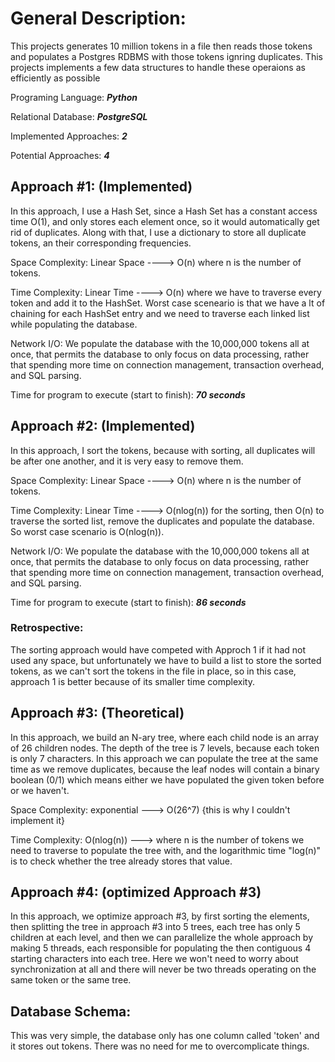 # General Description:

This projects generates 10 million tokens in a file then reads those tokens and populates a Postgres RDBMS with those tokens ignring duplicates. This projects implements a few data structures to handle these operaions as efficiently as possible

Programing Language: ***Python***

Relational Database: ***PostgreSQL***

Implemented Approaches: ***2***

Potential Approaches: ***4***


## Approach #1: (Implemented)

In this approach, I use a Hash Set, since a Hash Set has a constant access time
O(1), and only stores each element once, so it would automatically get rid of duplicates. Along with that, I use a dictionary to store all duplicate tokens,
an their corresponding frequencies.

Space Complexity: Linear Space ----> O(n) where n is the number of tokens.

Time Complexity: Linear Time   ----> O(n) where we have to traverse every token and add it to the HashSet. Worst case sceneario is that we have a lt of chaining for each HashSet entry and we need to traverse each linked list while populating
the database.

Network I/O: We populate the database with the 10,000,000 tokens all at once, that permits the database to only focus on data processing, rather that spending more time on connection management, transaction overhead, and SQL parsing.

Time for program to execute (start to finish): ***70 seconds***


## Approach #2: (Implemented)


In this approach, I sort the tokens, because with sorting, all duplicates will be after one another, and it is very easy to remove them.

Space Complexity: Linear Space ----> O(n) where n is the number of tokens.

Time Complexity: Linear Time   ----> O(nlog(n)) for the sorting, then O(n) to
traverse the sorted list, remove the duplicates and populate the database. So worst case scenario is O(nlog(n)). 

Network I/O: We populate the database with the 10,000,000 tokens all at once, that permits the database to only focus on data processing, rather that spending more time on connection management, transaction overhead, and SQL parsing.

Time for program to execute (start to finish): ***86 seconds***	

### Retrospective:

The sorting approach would have competed with Approch 1 if it had not used any space, but unfortunately we have to build a list to store the sorted tokens, as we can't sort the tokens in the file in place, so in this case, approach 1 is better because of its smaller time complexity.



## Approach #3: (Theoretical)


In this approach, we build an N-ary tree, where each child node is an array of 26 children nodes. The depth of the tree is 7 levels, because each token is only 7 characters. In this approach we can populate the tree at the same time as we remove duplicates, because the leaf nodes will contain a binary boolean (0/1) which means either we have populated the given token before or we haven't.

Space Complexity: exponential ---> O(26^7) {this is why I couldn't implement it}

Time Complexity: O(nlog(n)) ---> where n is the number of tokens we need to traverse to populate the tree with, and the logarithmic time "log(n)" is to check whether the tree already stores that value.


## Approach #4: (optimized Approach #3)


In this approach, we optimize approach #3, by first sorting the elements, then splitting the tree in approach #3 into 5 trees, each tree has only 5 children at each level, and then we can parallelize the whole approach by making 5 threads, each responsible for populating the then contiguous 4 starting characters into each tree. Here we won't need to worry about synchronization at all and there will never be two threads operating on the same token or the same tree.



## Database Schema:


This was very simple, the database only has one column called 'token' and it stores out tokens. There was no need for me to overcomplicate things.
